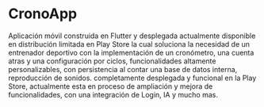 # CronoApp
Aplicación móvil construida en Flutter y desplegada actualmente disponible en distribución limitada en Play Store la cual soluciona la necesidad de un entrenador deportivo con la implementación de un cronómetro, una cuenta atras y una configuración por ciclos, funcionalidades altamente personalizables, con persistencia al contar una base de datos interna, reproducción de sonidos. completamente desplegada y funcional en la Play Store, actualmente esta en proceso de ampliación y mejora de funcionalidades, con una integración de Login, IA y mucho mas.
